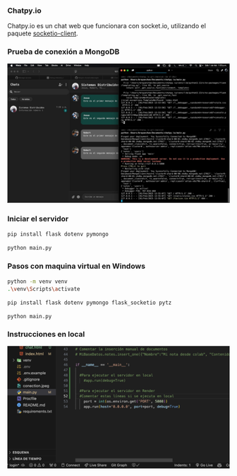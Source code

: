 ### Chatpy.io

Chatpy.io es un chat web que funcionara con socket.io, utilizando el paquete [socketio-client](https://github.com/socketio/socket.io).

### Prueba de conexión a MongoDB

<img src="conection.jpeg">

### Iniciar el servidor

```bash
pip install flask dotenv pymongo
```

```bash
python main.py
```

### Pasos con maquina virtual en Windows

```bash
python -m venv venv
.\venv\Scripts\activate
```

```bash
pip install flask dotenv pymongo flask_socketio pytz
```

```bash
python main.py
```

### Instrucciones en local

<img src="instructions.png">